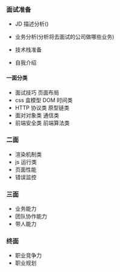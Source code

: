 ### 面试准备

- JD 描述分析()

- 业务分析(分析将去面试的公司做哪些业务)

- 技术栈准备

- 自我介绍

#### 一面分类

- 面试技巧 页面布局
- css 盒模型 DOM 时间类
- HTTP 协议类 原型链类
- 面对对象类 通信类
- 前端安全类 前端算法类

### 二面

- 渲染机制类
- js 运行类
- 页面性能
- 错误监控

### 三面

- 业务能力
- 团队协作能力
- 带人能力

### 终面

- 职业竞争力
- 职业规划
